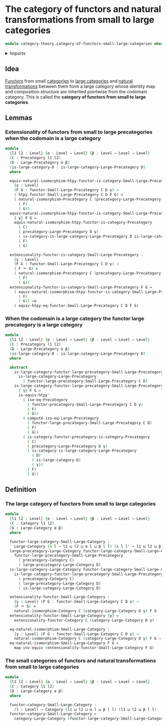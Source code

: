 # The category of functors and natural transformations from small to large categories

```agda
module category-theory.category-of-functors-small-large-categories where
```

<details><summary>Imports</summary>

```agda
open import category-theory.categories
open import category-theory.category-of-functors
open import category-theory.category-of-maps-categories
open import category-theory.commuting-squares-of-morphisms-in-large-precategories
open import category-theory.commuting-squares-of-morphisms-in-precategories
open import category-theory.functors-small-large-categories
open import category-theory.functors-small-large-precategories
open import category-theory.isomorphisms-in-categories
open import category-theory.isomorphisms-in-large-categories
open import category-theory.isomorphisms-in-large-precategories
open import category-theory.isomorphisms-in-precategories
open import category-theory.large-categories
open import category-theory.large-precategories
open import category-theory.maps-categories
open import category-theory.maps-precategories
open import category-theory.maps-small-large-categories
open import category-theory.maps-small-large-precategories
open import category-theory.natural-isomorphisms-categories
open import category-theory.natural-isomorphisms-maps-categories
open import category-theory.natural-isomorphisms-maps-precategories
open import category-theory.natural-isomorphisms-precategories
open import category-theory.natural-transformations-maps-small-large-precategories
open import category-theory.precategories
open import category-theory.precategory-of-functors-small-large-precategories
open import category-theory.precategory-of-maps-small-large-precategories

open import foundation.action-on-identifications-binary-functions
open import foundation.dependent-pair-types
open import foundation.equivalences
open import foundation.function-types
open import foundation.functoriality-dependent-function-types
open import foundation.functoriality-dependent-pair-types
open import foundation.homotopies
open import foundation.identity-types
open import foundation.type-arithmetic-dependent-pair-types
open import foundation.type-theoretic-principle-of-choice
open import foundation.univalence
open import foundation.universe-levels
```

</details>

## Idea

[Functors](category-theory.functors-small-large-categories.md) from small
[categories](category-theory.categories.md) to
[large categories](category-theory.large-categories.md) and
[natural transformations](category-theory.natural-transformations-functors-small-large-precategories.md)
between them form a large category whose identity map and composition structure
are inherited pointwise from the codomain category. This is called the
**category of functors from small to large categories**.

## Lemmas

### Extensionality of functors from small to large precategories when the codomain is a large category

```agda
module _
  {l1 l2 : Level} {α : Level → Level} {β : Level → Level → Level}
  (C : Precategory l1 l2)
  (D : Large-Precategory α β)
  (is-large-category-D : is-large-category-Large-Precategory D)
  where

  equiv-natural-isomorphism-htpy-functor-is-category-Small-Large-Precategory :
    {γ : Level}
    (F G : functor-Small-Large-Precategory C D γ) →
    ( htpy-functor-Small-Large-Precategory C D F G) ≃
    ( natural-isomorphism-Precategory C (precategory-Large-Precategory D γ)
      ( F)
      ( G))
  equiv-natural-isomorphism-htpy-functor-is-category-Small-Large-Precategory
    { γ} F G =
    equiv-natural-isomorphism-htpy-functor-is-category-Precategory
      ( C)
      ( precategory-Large-Precategory D γ)
      ( is-category-is-large-category-Large-Precategory D is-large-category-D γ)
      ( F)
      ( G)

  extensionality-functor-is-category-Small-Large-Precategory :
    {γ : Level}
    (F G : functor-Small-Large-Precategory C D γ) →
    ( F ＝ G) ≃
    ( natural-isomorphism-Precategory C (precategory-Large-Precategory D γ)
      ( F)
      ( G))
  extensionality-functor-is-category-Small-Large-Precategory F G =
    ( equiv-natural-isomorphism-htpy-functor-is-category-Small-Large-Precategory
      ( F)
      ( G)) ∘e
    ( equiv-htpy-eq-functor-Small-Large-Precategory C D F G)
```

### When the codomain is a large category the functor large precategory is a large category

```agda
module _
  {l1 l2 : Level} {α : Level → Level} {β : Level → Level → Level}
  (C : Precategory l1 l2)
  (D : Large-Precategory α β)
  (is-large-category-D : is-large-category-Large-Precategory D)
  where

  abstract
    is-large-category-functor-large-precategory-Small-Large-Precategory :
      is-large-category-Large-Precategory
        ( functor-large-precategory-Small-Large-Precategory C D)
    is-large-category-functor-large-precategory-Small-Large-Precategory
      { γ} F G =
      is-equiv-htpy'
        ( iso-eq-Precategory
          ( functor-precategory-Small-Large-Precategory C D γ)
          ( F)
          ( G))
        ( compute-iso-eq-Large-Precategory
          ( functor-large-precategory-Small-Large-Precategory C D)
          ( F)
          ( G))
        ( is-category-functor-precategory-is-category-Precategory
          ( C)
          ( precategory-Large-Precategory D γ)
          ( is-category-is-large-category-Large-Precategory
            ( D)
            ( is-large-category-D)
            ( γ))
          ( F)
          ( G))
```

## Definition

### The large category of functors from small to large categories

```agda
module _
  {l1 l2 : Level} {α : Level → Level} {β : Level → Level → Level}
  (C : Category l1 l2)
  (D : Large-Category α β)
  where

  functor-large-category-Small-Large-Category :
    Large-Category (λ l → l1 ⊔ l2 ⊔ α l ⊔ β l l) (λ l l' → l1 ⊔ l2 ⊔ β l l')
  large-precategory-Large-Category functor-large-category-Small-Large-Category =
    functor-large-precategory-Small-Large-Precategory
      ( precategory-Category C)
      ( large-precategory-Large-Category D)
  is-large-category-Large-Category functor-large-category-Small-Large-Category =
    is-large-category-functor-large-precategory-Small-Large-Precategory
      ( precategory-Category C)
      ( large-precategory-Large-Category D)
      ( is-large-category-Large-Category D)

  extensionality-functor-Small-Large-Category :
    {γ : Level} (F G : functor-Small-Large-Category C D γ) →
    (F ＝ G) ≃
    natural-isomorphism-Category C (category-Large-Category D γ) F G
  extensionality-functor-Small-Large-Category {γ} =
    extensionality-functor-Category C (category-Large-Category D γ)

  eq-natural-isomorphism-Small-Large-Category :
    {γ : Level} (F G : functor-Small-Large-Category C D γ) →
    natural-isomorphism-Category C (category-Large-Category D γ) F G → F ＝ G
  eq-natural-isomorphism-Small-Large-Category F G =
    map-inv-equiv (extensionality-functor-Small-Large-Category F G)
```

### The small categories of functors and natural transformations from small to large categories

```agda
module _
  {l1 l2 : Level} {α : Level → Level} {β : Level → Level → Level}
  (C : Category l1 l2)
  (D : Large-Category α β)
  where

  functor-category-Small-Large-Category :
    (l : Level) → Category (l1 ⊔ l2 ⊔ α l ⊔ β l l) (l1 ⊔ l2 ⊔ β l l)
  functor-category-Small-Large-Category =
    category-Large-Category (functor-large-category-Small-Large-Category C D)
```
